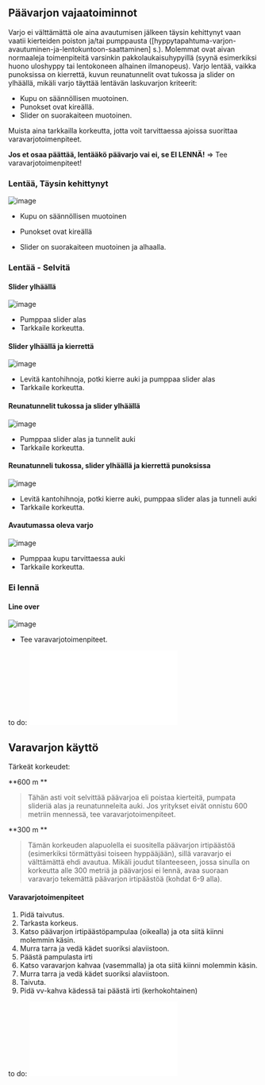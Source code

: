 ## Päävarjon vajaatoiminnot 

Varjo ei välttämättä ole aina avautumisen jälkeen täysin kehittynyt vaan
vaatii kierteiden poiston ja/tai pumppausta
(\[hyppytapahtuma-varjon-avautuminen-ja-lentokuntoon-saattaminen\] s.).
Molemmat ovat aivan normaaleja toimenpiteitä varsinkin
pakkolaukaisuhypyillä (syynä esimerkiksi huono uloshyppy tai lentokoneen
alhainen ilmanopeus). Varjo lentää, vaikka punoksissa on kierrettä,
kuvun reunatunnelit ovat tukossa ja slider on ylhäällä, mikäli varjo
täyttää lentävän laskuvarjon kriteerit:

-   Kupu on säännöllisen muotoinen.
-   Punokset ovat kireällä.
-   Slider on suorakaiteen muotoinen.

Muista aina tarkkailla korkeutta, jotta voit tarvittaessa ajoissa
suorittaa varavarjotoimenpiteet.

**Jos et osaa päättää, lentääkö päävarjo vai ei, se EI LENNÄ!** =&gt;
Tee varavarjotoimenpiteet!

### Lentää, Täysin kehittynyt  


![image](/kuvat/Vajaatoiminnot-Lentaa-Taysin-kehittynyt.png)

-   Kupu on säännöllisen muotoinen

-   Punokset ovat kireällä

-   Slider on suorakaiteen muotoinen ja alhaalla.

### Lentää - Selvitä  


#### Slider ylhäällä 

![image](/kuvat/Vajaatoiminnot-Lentaa-Slider-ylhaalla.png)

-   Pumppaa slider alas
-   Tarkkaile korkeutta.

#### Slider ylhäällä ja kierrettä 

![image](/kuvat/Vajaatoiminnot-Lentaa-Slider-ylhaalla-ja-Kierteita.png)

-   Levitä kantohihnoja, potki kierre auki ja pumppaa slider alas
-   Tarkkaile korkeutta.

#### Reunatunnelit tukossa ja slider ylhäällä 

![image](/kuvat/Vajaatoiminnot-Lentaa-Reunatunnelit-tukossa-ja-slider-ylhaalla.png)

-   Pumppaa slider alas ja tunnelit auki
-   Tarkkaile korkeutta.

#### Reunatunneli tukossa, slider ylhäällä ja kierrettä punoksissa 

![image](/kuvat/Vajaatoiminnot-Lentaa-Reunatunnelit-tukossa-ja-slider-ylhaalla-ja-kierteita.png)

-   Levitä kantohihnoja, potki kierre auki, pumppaa slider alas ja
    tunneli auki
-   Tarkkaile korkeutta.

#### Avautumassa oleva varjo 

![image](/kuvat/Vajaatoiminnot-lentaa-avautumassa.png)

-   Pumppaa kupu tarvittaessa auki
-   Tarkkaile korkeutta.

### Ei lennä  


#### Line over 

![image](/kuvat/Vajaatoiminnot-line-over.png)

-   Tee varavarjotoimenpiteet.

to do: ![image](/kuvat/VV-toimenpiteet.pdf)

 Varavarjon käyttö  
-------------------

Tärkeät korkeudet:

**600 m **

>Tähän asti voit selvittää päävarjoa eli poistaa kierteitä, pumpata slideriä alas ja reunatunneleita auki. Jos yritykset eivät onnistu 600 metriin mennessä, tee varavarjotoimenpiteet.

**300 m **

>Tämän korkeuden alapuolella ei suositella päävarjon irtipäästöä        (esimerkiksi törmättyäsi toiseen hyppääjään), sillä varavarjo ei välttämättä ehdi avautua. Mikäli joudut tilanteeseen, jossa sinulla on korkeutta alle 300 metriä ja päävarjosi ei lennä, avaa suoraan varavarjo tekemättä päävarjon irtipäästöä (kohdat 6-9 alla).

####  Varavarjotoimenpiteet  

1.  Pidä taivutus.
2.  Tarkasta korkeus.
3.  Katso päävarjon irtipäästöpampulaa (oikealla) ja ota siitä kiinni
    molemmin käsin.
4.  Murra tarra ja vedä kädet suoriksi alaviistoon.
5.  Päästä pampulasta irti
6.  Katso varavarjon kahvaa (vasemmalla) ja ota siitä kiinni
    molemmin käsin.
7.  Murra tarra ja vedä kädet suoriksi alaviistoon.
8.  Taivuta.
9.  Pidä vv-kahva kädessä tai päästä irti (kerhokohtainen)

to do: ![image](/kuvat/VVkaavio.pdf)
